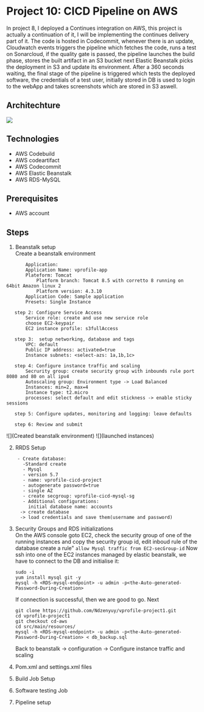 # Project 10: CICD Pipeline on AWS

In project 8, I deployed a Continues integration on AWS, this project is actually a continuation of it, I will be implementing the continues delivery part of it. The code is hosted in Codecommit, whenever there is an update, Cloudwatch events triggers the pipeline which fetches the code, runs a test on Sonarcloud, if the quality gate is passed, the pipeline launches the build phase, stores the built artifact in an S3 bucket next Elastic Beanstalk picks the deployment in S3 and update its environment. After a 360 seconds waiting, the final stage of the pipeline is triggered which tests the deployed software, the credentials of a test user, initially stored in DB is used to login to the webApp and takes screenshots which are stored in S3 aswell.

## Architechture
![](project10-architecture)

## Technologies
  - AWS Codebuild
  - AWS codeartifact
  - AWS Codecommit
  - AWS Elastic Beanstalk
  - AWS RDS-MySQL

## Prerequisites
  - AWS account
  
## Steps
1. Beanstalk setup \
   Create a beanstalk environment
 ```step 1: Configure Environment
        Application: 
        Application Name: vprofile-app
        Plateform: Tomcat
            Platform branch: Tomcat 8.5 with corretto 8 running on 64bit Amazon linux 2
            Platform version: 4.3.10
        Application Code: Sample application
        Presets: Single Instance

    step 2: Configure Service Access
        Service role: create and use new service role
        choose EC2-keypair
        EC2 instance profile: s3fullAccess

    step 3:  setup networking, database and tags
        VPC: default
        Public IP address: activated=true
        Instance subnets: <select-azs: 1a,1b,1c>

    step 4: Configure instance traffic and scaling
        Secrurity group: create security group with inbounds rule port 8080 and 80 on all ipv4
        Autoscaling group: Environment type -> Load Balanced
        Instances: min=2, max=4
        Instance type: t2.micro
        processes: select default and edit stickness -> enable sticky sessions   
    
    step 5: Configure updates, monitoring and logging: leave defaults

    step 6: Review and submit

   ```
   ![](Created beanstalk environment)
   ![](launched instances)

2. RRDS Setup
```
    - Create database:
      -Standard create
      - Mysql
      - version 5.7
      - name: vprofile-cicd-project
      - autogenerate password=true
      - single AZ
      - create secgroup: vprofile-cicd-mysql-sg
      - Additional configurations: 
        initial database name: accounts
     -> create database
     -> load credentials and save them(username and password)
```

3. Security Groups and RDS initializations \
    On the AWS console goto EC2, check the security group of one of the running instances and copy the security group id, edit inboud rule of the database create a rule"
    ```allow Mysql traffic from EC2-secGroup-id```
    Now ssh into one of the EC2 instances managed by elastic beanstalk, we have to connect to the DB and initialise it:
    ```
    sudo -i
    yum install mysql git -y
    mysql -h <RDS-mysql-endpoint> -u admin -p<the-Auto-generated-Password-During-Creation> 
    ```
    If connection is successful, then we are good to go. Next
    ```
    git clone https://github.com/Ndzenyuy/vprofile-project1.git
    cd vprofile-project1
    git checkout cd-aws
    cd src/main/resources/
    mysql -h <RDS-mysql-endpoint> -u admin -p<the-Auto-generated-Password-During-Creation> < db_backup.sql

    ```

    Back to beanstalk -> configuration -> Configure instance traffic and scaling
 
4. Pom.xml and settings.xml files
5. Build Job Setup
6. Software testing Job
7. Pipeline setup
